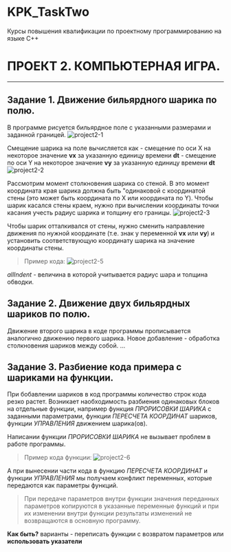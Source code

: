# KPK_TaskTwo
Курсы повышения квалификации  по проектному программированию на языке С++

#  ПРОЕКТ 2.  КОМПЬЮТЕРНАЯ ИГРА.
--------------------------------------------------------------------------

## Задание 1. Движение бильярдного шарика по полю.

В программе рисуется бильярдное поле с указанными размерами и заданной границей.
![project2-1](https://user-images.githubusercontent.com/80356955/120077997-48a4a100-c0be-11eb-901b-98829b08f209.png)

Смещение шарика на поле вычисляется как 
	- смещение по оси X на некоторое значение **vx** за указанную единицу времени **dt**
	- смещение по оси Y на некоторое значение **vy** за указанную единицу времени **dt**
![project2-2](https://user-images.githubusercontent.com/80356955/120078467-c49fe880-c0c0-11eb-94ca-9953e6e16aa2.png)

Рассмотрим момент столкновения шарика со стеной. В это момент координата  края шарика должна быть "одинаковой с координатой стены (это может быть координата по X или координата по Y). Чтобы шарик касался стены краем, нужно  при вычислении координаты точки касания учесть радиус шарика и толщину его границы.
![project2-3](https://user-images.githubusercontent.com/80356955/120079836-cd93b880-c0c6-11eb-9bc6-b1615898fa23.png)


Чтобы шарик отталкивался от стены, нужно сменить направление движения по нужной координате (т.е. знак у переменной **vx** или **vy**) и установить соответствующую координату шарика на значение координаты стены.

> Пример кода:
![project2-5](https://user-images.githubusercontent.com/80356955/120372040-ba335800-c327-11eb-8d7c-bad65e538e39.png)

 *allIndent* - величина в которой учитывается радиус шара и толщина обводки.


## Задание 2. Движение двух бильярдных шариков по полю.

Движение второго шарика в коде программы прописывается аналогично движению первого шарика.
Новое добавление - обработка столкновения шариков между собой.
...


## Задание 3. Разбиение кода примера с шариками на функции.

При бобавлении шариков в код программы количество строк кода резко растет. Возникает наобходимость разбиения одинаковых блоков на отдельные функции, например функция _ПРОРИСОВКИ ШАРИКА_ с заданными параметрами, функции _ПЕРЕСЧЕТА КООРДИНАТ_ шариков, функции _УПРАВЛЕНИЯ_ движением шарика(ов).

Написании функции _ПРОРИСОВКИ ШАРИКА_ не вызывает проблем в работе программы.
> Пример кода функции:
![project2-6](https://user-images.githubusercontent.com/80356955/120371774-56a92a80-c327-11eb-90a2-3af54ed085f1.png)


А при вынесении части кода в функцию _ПЕРЕСЧЕТА КООРДИНАТ_ и функции _УПРАВЛЕНИЯ_ мы получаем конфликт переменных, которые передаются как параметры функций.

> При передаче параметров внутри функции значения переданных параметров копируются в указанные переменные функций и при их изменении внутри функции результаты изменений не возвращаются в основную программу.

**Как быть?**
 варианты - переписать функции с возвратом параметров или **использовать указатели**
